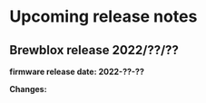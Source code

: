 # Upcoming release notes

## Brewblox release 2022/??/??

**firmware release date: 2022-??-??**

**Changes:**
